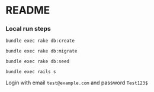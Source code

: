 # README

### Local run steps
`bundle exec rake db:create`

`bundle exec rake db:migrate`

`bundle exec rake db:seed`

`bundle exec rails s`

Login with email `test@example.com` and password `Test123$`